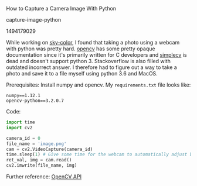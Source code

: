 How to Capture a Camera Image With Python

capture-image-python

1494179029

While working on [sky-color](https://github.com/albertyw/sky-color), I found
that taking a photo using a webcam with python was pretty hard.  [opencv](https://github.com/opencv/opencv)
has some pretty opaque documentation since it's primarily written for C
developers and [simplecv](https://github.com/sightmachine/SimpleCV)
is dead and doesn't support python 3.  Stackoverflow is also filled with
outdated incorrect answer.  I therefore had to figure out a way to
take a photo and save it to a file myself using python 3.6 and MacOS.

Prerequisites: Install numpy and opencv.  My `requirements.txt` file looks like:

```
numpy==1.12.1
opencv-python==3.2.0.7
```

Code:

```python
import time
import cv2

camera_id = 0
file_name = 'image.png'
cam = cv2.VideoCapture(camera_id)
time.sleep(1) # Give some time for the webcam to automatically adjust brightness levels
ret_val, img = cam.read()
cv2.imwrite(file_name, img)
```

Further reference: [OpenCV API](http://docs.opencv.org/2.4/modules/highgui/doc/reading_and_writing_images_and_video.html)
